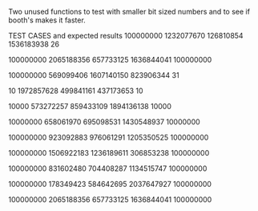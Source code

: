 Two unused functions to test with smaller bit sized numbers and to see if booth's makes it faster.

TEST CASES and expected results
100000000 1232077670 126810854 1536183938
26

100000000 2065188356 657733125 1636844041
100000000

100000000 569099406 1607140150 823906344
31

10 1972857628 499841161 437173653
10

10000 573272257 859433109 1894136138
10000

10000000 658061970 695098531 1430548937
10000000

100000000 923092883 976061291 1205350525
100000000

100000000 1506922183 1236189611 306853238
100000000

100000000 831602480 704408287 1134515747
100000000

100000000 178349423 584642695 2037647927
100000000

100000000 2065188356 657733125 1636844041
100000000